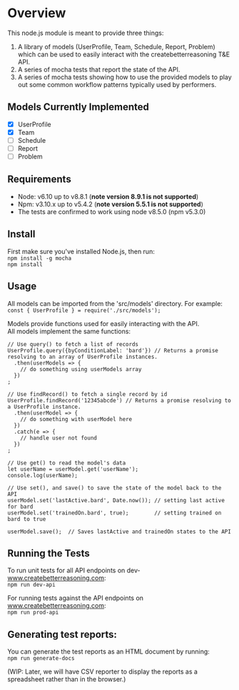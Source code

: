 # Overview

This node.js module is meant to provide three things: 
1. A library of models (UserProfile, Team, Schedule, Report, Problem) which can be used to easily interact with the createbetterreasoning T&E API.
1. A series of mocha tests that report the state of the API. 
1. A series of mocha tests showing how to use the provided models to play out some common workflow patterns typically used by performers.

## Models Currently Implemented
- [x] UserProfile
- [x] Team
- [ ] Schedule
- [ ] Report
- [ ] Problem

## Requirements
- Node: v6.10 up to v8.8.1 (**note version 8.9.1 is not supported**)
- Npm: v3.10.x up to v5.4.2 (**note version 5.5.1 is not supported**)
- The tests are confirmed to work using node v8.5.0 (npm v5.3.0)

## Install
First make sure you've installed Node.js, then run: \
`npm install -g mocha` \
`npm install`

## Usage
All models can be imported from the 'src/models' directory. For example: \
`const { UserProfile } = require('./src/models');`

Models provide functions used for easily interacting with the API. \
All models implement the same functions:
```
// Use query() to fetch a list of records 
UserProfile.query({byConditionLabel: 'bard'}) // Returns a promise resolving to an array of UserProfile instances.
  .then(userModels => {       
    // do something using userModels array
  })
;
```

```
// Use findRecord() to fetch a single record by id
UserProfile.findRecord('12345abcde') // Returns a promise resolving to a UserProfile instance.
  .then(userModel => {
    // do something with userModel here
  })
  .catch(e => {
    // handle user not found
  })
;
```

```
// Use get() to read the model's data
let userName = userModel.get('userName');
console.log(userName);  
```

```
// Use set(), and save() to save the state of the model back to the API
userModel.set('lastActive.bard', Date.now()); // setting last active for bard
userModel.set('trainedOn.bard', true);        // setting trained on bard to true

userModel.save();  // Saves lastActive and trainedOn states to the API
```

## Running the Tests
To run unit tests for all API endpoints on dev-www.createbetterreasoning.com: \
`npm run dev-api` 

For running tests against the API endpoints on www.createbetterreasoning.com: \
`npm run prod-api`

## Generating test reports:
You can generate the test reports as an HTML document by running: \
`npm run generate-docs`

(WIP: Later, we will have CSV reporter to display the reports as a spreadsheet rather than in the browser.)
